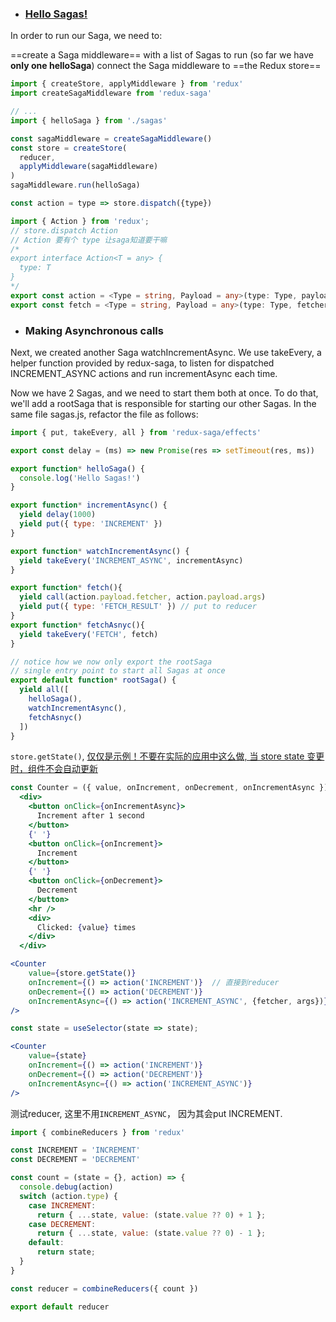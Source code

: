 - ### [Hello Sagas!​](https://redux-saga.js.org/docs/introduction/BeginnerTutorial/#hello-sagas)
In order to run our Saga, we need to:

==create a Saga middleware== with a list of Sagas to run (so far we have **only one helloSaga**)
connect the Saga middleware to ==the Redux store==

```js
import { createStore, applyMiddleware } from 'redux'
import createSagaMiddleware from 'redux-saga'

// ...
import { helloSaga } from './sagas'

const sagaMiddleware = createSagaMiddleware()
const store = createStore(
  reducer,
  applyMiddleware(sagaMiddleware)
)
sagaMiddleware.run(helloSaga)

const action = type => store.dispatch({type})  
```

```ts
import { Action } from 'redux';
// store.dispatch Action
// Action 要有个 type 让saga知道要干嘛
/* 
export interface Action<T = any> {
  type: T
} 
*/
export const action = <Type = string, Payload = any>(type: Type, payload?: Payload) => store.dispatch({ type, payload })
export const fetch = <Type = string, Payload = any>(type: Type, fetcher?: any, args?: any) => store.dispatch({ type, fetcher, args })

```

- ### Making Asynchronous calls
Next, we created another Saga watchIncrementAsync. We use takeEvery, a helper function provided by redux-saga, to listen for dispatched INCREMENT_ASYNC actions and run incrementAsync each time.

Now we have 2 Sagas, and we need to start them both at once. To do that, we'll add a rootSaga that is responsible for starting our other Sagas. In the same file sagas.js, refactor the file as follows:
```js
import { put, takeEvery, all } from 'redux-saga/effects'

export const delay = (ms) => new Promise(res => setTimeout(res, ms))

export function* helloSaga() {
  console.log('Hello Sagas!')
}

export function* incrementAsync() {
  yield delay(1000)
  yield put({ type: 'INCREMENT' })
}

export function* watchIncrementAsync() {
  yield takeEvery('INCREMENT_ASYNC', incrementAsync)
}

export function* fetch(){
  yield call(action.payload.fetcher, action.payload.args)
  yield put({ type: 'FETCH_RESULT' }) // put to reducer
}
export function* fetchAsnyc(){
  yield takeEvery('FETCH', fetch)
}

// notice how we now only export the rootSaga
// single entry point to start all Sagas at once
export default function* rootSaga() {
  yield all([
    helloSaga(),
    watchIncrementAsync(),
    fetchAsnyc()
  ])
}
```


`store.getState()`, [仅仅是示例！不要在实际的应用中这么做, 当 store state 变更时，组件不会自动更新](https://cn.react-redux.js.org/api/hooks/)
```jsx
const Counter = ({ value, onIncrement, onDecrement, onIncrementAsync }) =>
  <div>
    <button onClick={onIncrementAsync}>
      Increment after 1 second
    </button>
    {' '}
    <button onClick={onIncrement}>
      Increment
    </button>
    {' '}
    <button onClick={onDecrement}>
      Decrement
    </button>
    <hr />
    <div>
      Clicked: {value} times
    </div>
  </div>

<Counter  
	value={store.getState()}  
	onIncrement={() => action('INCREMENT')}  // 直接到reducer
	onDecrement={() => action('DECREMENT')}  
	onIncrementAsync={() => action('INCREMENT_ASYNC', {fetcher, args})} // 先到saga
/>

const state = useSelector(state => state);

<Counter  
	value={state}  
	onIncrement={() => action('INCREMENT')}  
	onDecrement={() => action('DECREMENT')}  
	onIncrementAsync={() => action('INCREMENT_ASYNC')}
/>
```

测试reducer, 这里不用`INCREMENT_ASYNC`， 因为其会put INCREMENT.
```js
import { combineReducers } from 'redux'

const INCREMENT = 'INCREMENT'
const DECREMENT = 'DECREMENT'

const count = (state = {}, action) => {
  console.debug(action)
  switch (action.type) {
    case INCREMENT:
      return { ...state, value: (state.value ?? 0) + 1 };
    case DECREMENT:
      return { ...state, value: (state.value ?? 0) - 1 };
    default:
      return state;
  }
}

const reducer = combineReducers({ count })

export default reducer
```
